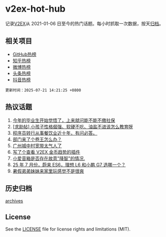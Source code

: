 # v2ex-hot-hub

 记录[V2EX](https://www.v2ex.com/)从 2021-01-06 日至今的热门话题。每小时抓取一次数据，按天[归档](archives)。
 
 ## 相关项目

- [GitHub热榜](https://github.com/lonnyzhang423/github-hot-hub)
- [知乎热榜](https://github.com/lonnyzhang423/zhihu-hot-hub)
- [微博热榜](https://github.com/lonnyzhang423/weibo-hot-hub)
- [头条热榜](https://github.com/lonnyzhang423/toutiao-hot-hub)
- [抖音热榜](https://github.com/lonnyzhang423/douyin-hot-hub)


 `更新时间：2025-07-21 14:21:25 +0800`

## 热议话题

1. [今年的毕业生开始觉悟了，上来就问能不能不缴社保](https://www.v2ex.com/t/1146498)
1. [[求助帖] 小孩子性格倔强、软硬不吃、油盐不进该怎么教育呀](https://www.v2ex.com/t/1146548)
1. [程序员转行从事餐饮业近十年，有问必答。](https://www.v2ex.com/t/1146449)
1. [部门来了个卷王怎么办？](https://www.v2ex.com/t/1146518)
1. [广州城中村宽带太气人了](https://www.v2ex.com/t/1146429)
1. [写了个查看 V2EX 金币趋势的插件](https://www.v2ex.com/t/1146494)
1. [小爱音箱是否存在故意"降智"的情况.](https://www.v2ex.com/t/1146472)
1. [25 年 7 月份，蔚来 ES6，理想 L6 和小鹏 G7 选哪一个？](https://www.v2ex.com/t/1146524)
1. [暑假弟弟妹妹来家里玩感觉不是很爽](https://www.v2ex.com/t/1146478)

## 历史归档

[archives](archives)

## License

See the [LICENSE](LICENSE) file for license rights and limitations (MIT).

